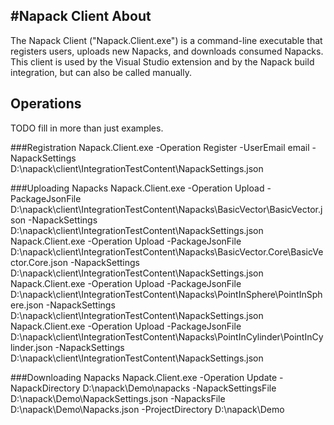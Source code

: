 #Napack Client
About
---------
The Napack Client ("Napack.Client.exe") is a command-line executable that registers users, uploads new Napacks, and downloads consumed Napacks. This client is used by the Visual Studio extension and by the Napack build integration, but can also be called manually.


Operations
----------
TODO fill in more than just examples.

###Registration
Napack.Client.exe -Operation Register -UserEmail email -NapackSettings D:\napack\client\IntegrationTestContent\NapackSettings.json

###Uploading Napacks
Napack.Client.exe -Operation Upload -PackageJsonFile D:\napack\client\IntegrationTestContent\Napacks\BasicVector\BasicVector.json -NapackSettings D:\napack\client\IntegrationTestContent\NapackSettings.json
Napack.Client.exe -Operation Upload -PackageJsonFile D:\napack\client\IntegrationTestContent\Napacks\BasicVector.Core\BasicVector.Core.json -NapackSettings D:\napack\client\IntegrationTestContent\NapackSettings.json
Napack.Client.exe -Operation Upload -PackageJsonFile D:\napack\client\IntegrationTestContent\Napacks\PointInSphere\PointInSphere.json -NapackSettings D:\napack\client\IntegrationTestContent\NapackSettings.json
Napack.Client.exe -Operation Upload -PackageJsonFile D:\napack\client\IntegrationTestContent\Napacks\PointInCylinder\PointInCylinder.json -NapackSettings D:\napack\client\IntegrationTestContent\NapackSettings.json

###Downloading Napacks
Napack.Client.exe -Operation Update -NapackDirectory D:\napack\Demo\napacks -NapackSettingsFile D:\napack\Demo\NapackSettings.json -NapacksFile D:\napack\Demo\Napacks.json -ProjectDirectory D:\napack\Demo
